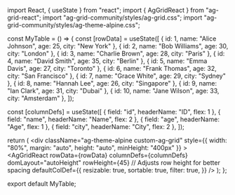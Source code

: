 import React, { useState } from "react";
import { AgGridReact } from "ag-grid-react";
import "ag-grid-community/styles/ag-grid.css";
import "ag-grid-community/styles/ag-theme-alpine.css";

const MyTable = () => {
  const [rowData] = useState([
    { id: 1, name: "Alice Johnson", age: 25, city: "New York" },
    { id: 2, name: "Bob Williams", age: 30, city: "London" },
    { id: 3, name: "Charlie Brown", age: 28, city: "Paris" },
    { id: 4, name: "David Smith", age: 35, city: "Berlin" },
    { id: 5, name: "Emma Davis", age: 27, city: "Toronto" },
    { id: 6, name: "Frank Thomas", age: 32, city: "San Francisco" },
    { id: 7, name: "Grace White", age: 29, city: "Sydney" },
    { id: 8, name: "Hannah Lee", age: 26, city: "Singapore" },
    { id: 9, name: "Ian Clark", age: 31, city: "Dubai" },
    { id: 10, name: "Jane Wilson", age: 33, city: "Amsterdam" },
  ]);

  const [columnDefs] = useState([
    { field: "id", headerName: "ID", flex: 1 },
    { field: "name", headerName: "Name", flex: 2 },
    { field: "age", headerName: "Age", flex: 1 },
    { field: "city", headerName: "City", flex: 2 },
  ]);

  return (
    <div
      className="ag-theme-alpine custom-ag-grid"
      style={{ width: "80%", margin: "auto", height: "auto", minHeight: "400px" }}
    >
      <AgGridReact
        rowData={rowData}
        columnDefs={columnDefs}
        domLayout="autoHeight"
        rowHeight={45} // Adjusts row height for better spacing
        defaultColDef={{
          resizable: true,
          sortable: true,
          filter: true,
        }}
      />
    </div>
  );
};

export default MyTable;